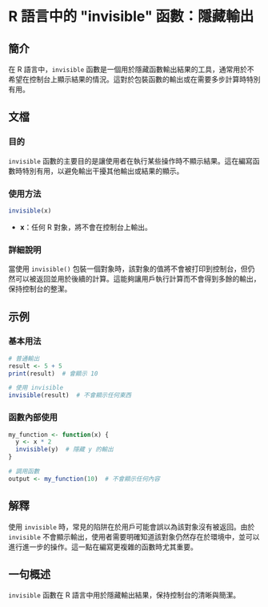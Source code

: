 <!--
Meta Description: # R 語言中的 "invisible" 函數：隱藏輸出 ## 簡介 在 R 語言中，`invisible` 函數是一個用於隱藏函數輸出結果的工具，通常用於不希望在控制台上顯示結果的情況。這對於包裝函數的輸出或在需要多步計算時特別有用。 ## 文檔 ### 目的 `invisible` 函數的主要目...
Meta Keywords: invisible, result, my_function, 語言中的, 隱藏輸出
-->

# R 語言中的 "invisible" 函數：隱藏輸出

## 簡介
在 R 語言中，`invisible` 函數是一個用於隱藏函數輸出結果的工具，通常用於不希望在控制台上顯示結果的情況。這對於包裝函數的輸出或在需要多步計算時特別有用。

## 文檔
### 目的
`invisible` 函數的主要目的是讓使用者在執行某些操作時不顯示結果。這在編寫函數時特別有用，以避免輸出干擾其他輸出或結果的顯示。

### 使用方法
```R
invisible(x)
```
- **x**：任何 R 對象，將不會在控制台上輸出。

### 詳細說明
當使用 `invisible()` 包裝一個對象時，該對象的值將不會被打印到控制台，但仍然可以被返回並用於後續的計算。這能夠讓用戶執行計算而不會得到多餘的輸出，保持控制台的整潔。

## 示例
### 基本用法
```R
# 普通輸出
result <- 5 + 5
print(result)  # 會顯示 10

# 使用 invisible
invisible(result)  # 不會顯示任何東西
```

### 函數內部使用
```R
my_function <- function(x) {
  y <- x * 2
  invisible(y)  # 隱藏 y 的輸出
}

# 調用函數
output <- my_function(10)  # 不會顯示任何內容
```

## 解釋
使用 `invisible` 時，常見的陷阱在於用戶可能會誤以為該對象沒有被返回。由於 `invisible` 不會顯示輸出，使用者需要明確知道該對象仍然存在於環境中，並可以進行進一步的操作。這一點在編寫更複雜的函數時尤其重要。

## 一句概述
`invisible` 函數在 R 語言中用於隱藏輸出結果，保持控制台的清晰與簡潔。